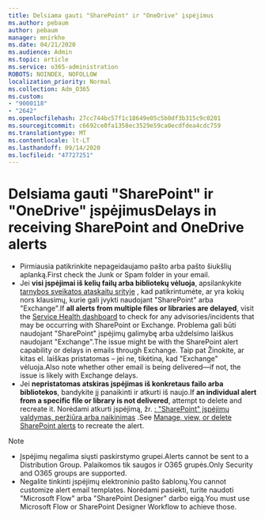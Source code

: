 ```yaml
---
title: Delsiama gauti "SharePoint" ir "OneDrive" įspėjimus
ms.author: pebaum
author: pebaum
manager: mnirkhe
ms.date: 04/21/2020
ms.audience: Admin
ms.topic: article
ms.service: o365-administration
ROBOTS: NOINDEX, NOFOLLOW
localization_priority: Normal
ms.collection: Adm_O365
ms.custom:
- "9000118"
- "2642"
ms.openlocfilehash: 27cc744bc57f1c18649e05c5b0df3b315c9c0201
ms.sourcegitcommit: c6692ce0fa1358ec3529e59ca0ecdfdea4cdc759
ms.translationtype: MT
ms.contentlocale: lt-LT
ms.lasthandoff: 09/14/2020
ms.locfileid: "47727251"
---
```

# <a name="delays-in-receiving-sharepoint-and-onedrive-alerts"></a><span data-ttu-id="f8100-102">Delsiama gauti "SharePoint" ir "OneDrive" įspėjimus</span><span class="sxs-lookup"><span data-stu-id="f8100-102">Delays in receiving SharePoint and OneDrive alerts</span></span>

- <span data-ttu-id="f8100-103">Pirmiausia patikrinkite nepageidaujamo pašto arba pašto šiukšlių aplanką.</span><span class="sxs-lookup"><span data-stu-id="f8100-103">First check the Junk or Spam folder in your email.</span></span>
- <span data-ttu-id="f8100-104">Jei **visi įspėjimai iš kelių failų arba bibliotekų vėluoja**, apsilankykite [tarnybos sveikatos ataskaitų srityje](https://portal.office.com/adminportal/home?ref=/servicehealth) , kad patikrintumėte, ar yra kokių nors klausimų, kurie gali įvykti naudojant "SharePoint" arba "Exchange".</span><span class="sxs-lookup"><span data-stu-id="f8100-104">If **all alerts from multiple files or libraries are delayed**, visit the [Service Health dashboard](https://portal.office.com/adminportal/home?ref=/servicehealth) to check for any advisories/incidents that may be occurring with SharePoint or Exchange.</span></span> <span data-ttu-id="f8100-105">Problema gali būti naudojant "SharePoint" įspėjimų galimybę arba uždelsimo laiškus naudojant "Exchange".</span><span class="sxs-lookup"><span data-stu-id="f8100-105">The issue might be with the SharePoint alert capability or delays in emails through Exchange.</span></span> <span data-ttu-id="f8100-106">Taip pat Žinokite, ar kitas el. laiškas pristatomas – jei ne, tikėtina, kad "Exchange" vėluoja.</span><span class="sxs-lookup"><span data-stu-id="f8100-106">Also note whether other email is being delivered—if not, the issue is likely with Exchange delays.</span></span>
- <span data-ttu-id="f8100-107">Jei **nepristatomas atskiras įspėjimas iš konkretaus failo arba bibliotekos**, bandykite jį panaikinti ir atkurti iš naujo.</span><span class="sxs-lookup"><span data-stu-id="f8100-107">If **an individual alert from a specific file or library is not delivered**, attempt to delete and recreate it.</span></span> <span data-ttu-id="f8100-108">Norėdami atkurti įspėjimą, žr. [: "SharePoint" įspėjimų valdymas, peržiūra arba naikinimas](https://support.microsoft.com/office/99dfb19c-9a90-4a8c-aba1-aa8c8afb0de2) .</span><span class="sxs-lookup"><span data-stu-id="f8100-108">See [Manage, view, or delete SharePoint alerts](https://support.microsoft.com/office/99dfb19c-9a90-4a8c-aba1-aa8c8afb0de2) to recreate the alert.</span></span>

> [!NOTE]
> - <span data-ttu-id="f8100-109">Įspėjimų negalima siųsti paskirstymo grupei.</span><span class="sxs-lookup"><span data-stu-id="f8100-109">Alerts cannot be sent to a Distribution Group.</span></span> <span data-ttu-id="f8100-110">Palaikomos tik saugos ir O365 grupės.</span><span class="sxs-lookup"><span data-stu-id="f8100-110">Only Security and O365 groups are supported.</span></span>
> - <span data-ttu-id="f8100-111">Negalite tinkinti įspėjimų elektroninio pašto šablonų.</span><span class="sxs-lookup"><span data-stu-id="f8100-111">You cannot customize alert email templates.</span></span> <span data-ttu-id="f8100-112">Norėdami pasiekti, turite naudoti "Microsoft Flow" arba "SharePoint Designer" darbo eigą.</span><span class="sxs-lookup"><span data-stu-id="f8100-112">You must use Microsoft Flow or SharePoint Designer Workflow to achieve those.</span></span>
